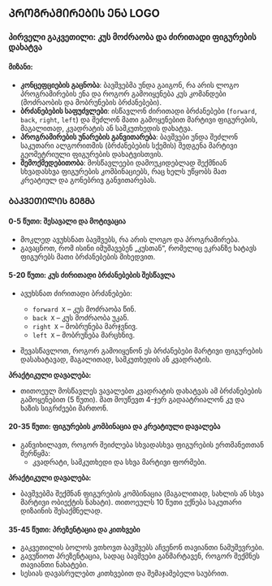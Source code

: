 ## ᲞᲠᲝᲒᲠᲐᲛᲘᲠᲔᲑᲘᲡ ᲔᲜᲐ LOGO


### **პირველი გაკვეთილი: კუს მოძრაობა და ძირითადი ფიგურების დახატვა**

#### **მიზანი:**
- **კონცეფციების გაცნობა**: ბავშვებმა უნდა გაიგონ, რა არის ლოგო პროგრამირების ენა და როგორ გამოიყენება კუს კომანდები (მოძრაობის და მობრუნების ბრძანებები).
- **ბრძანებების საფუძვლები**: ისწავლონ ძირითადი ბრძანებები (`forward`, `back`, `right`, `left`) და შეძლონ მათი გამოყენებით მარტივი ფიგურების, მაგალითად, კვადრატის ან სამკუთხედის დახატვა.
- **პროგრამირების უნარების განვითარება**: ბავშვები უნდა შეძლონ საკუთარი ალგორითმის (ბრძანებების სქემის) შედგენა მარტივი გეომეტრიული ფიგურების დახატვისთვის.
- **შემოქმედებითობა**: მოსწავლეები დამოუკიდებლად შექმნიან სხვადასხვა ფიგურების კომბინაციებს, რაც ხელს უწყობს მათ კრეატიულ და გონებრივ განვითარებას.

### ᲑᲐᲙᲕᲔᲗᲘᲚᲘᲡ ᲒᲔᲒᲛᲐ

#### **0-5 წუთი: შესავალი და მოტივაცია**
- მოკლედ ავუხსნათ ბავშვებს, რა არის ლოგო და პროგრამირება.
- გავაცნოთ, რომ ისინი იმუშავებენ „კუსთან“, რომელიც ეკრანზე ხატავს ფიგურებს მათი ბრძანებების მიხედვით.

#### **5-20 წუთი: კუს ძირითადი ბრძანებების შესწავლა**
- ავუხსნათ ძირითადი ბრძანებები:
  - `forward X` – კუს მოძრაობა წინ.
  - `back X` – კუს მოძრაობა უკან.
  - `right X` – მობრუნება მარჯვნივ.
  - `left X` – მობრუნება მარცხნივ.
  
- შევასწავლოთ, როგორ გამოიყენონ ეს ბრძანებები მარტივი ფიგურების დასახატავად, მაგალითად, სამკუთხედის ან კვადრატის.

**პრაქტიკული დავალება:**  
- თითოეულ მოსწავლეს ვავალებთ კვადრატის დახატვას ამ ბრძანებების გამოყენებით (5 წუთი). მათ მოუწევთ 4-ჯერ გადაატრიალონ კუ და ხაზის სიგრძეები მართონ.

#### **20-35 წუთი: ფიგურების კომბინაცია და კრეატიული დავალება**
- განვიხილავთ, როგორ შეიძლება სხვადასხვა ფიგურების ერთმანეთთან შერწყმა:
  - კვადრატი, სამკუთხედი და სხვა მარტივი ფორმები.

**პრაქტიკული დავალება:**  
- ბავშვებმა შექმნან ფიგურების კომბინაცია (მაგალითად, სახლის ან სხვა მარტივი ობიექტის ნახატი). თითოეულს 10 წუთი ექნება საკუთარი დიზაინის შესაქმნელად.

#### **35-45 წუთი: პრეზენტაცია და კითხვები**
- გაკვეთილის ბოლოს ვთხოვთ ბავშვებს აჩვენონ თავიანთი ნამუშევრები.
- გავუწიოთ პრეზენტაცია, სადაც ბავშვები განმარტავენ, როგორ შექმნეს თავიანთი ნახატები.
- სესიას დავასრულებთ კითხვებით და შემაჯამებელი საუბრით.

